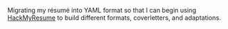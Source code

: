 Migrating my résumé into YAML format so that I can begin using [HackMyResume](https://github.com/skyzyx/HackMyResume) to build different formats, coverletters, and adaptations.
